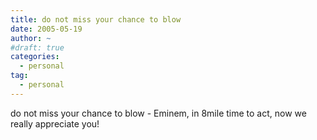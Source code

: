 ```yaml
---
title: do not miss your chance to blow
date: 2005-05-19
author: ~
#draft: true
categories:
  - personal
tag:
  - personal
---
```




do not miss your chance to blow - Eminem, in 8mile
time to act, now
we really appreciate you!


 






